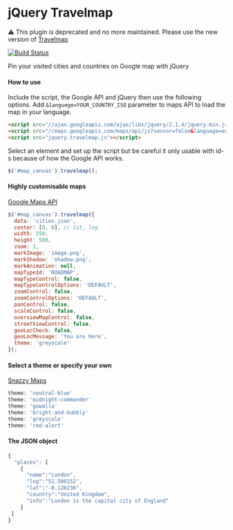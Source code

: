 # jQuery Travelmap

:warning: This plugin is deprecated and no more maintained. Please use the new version of [Travelmap](https://github.com/microtroll/travelmap)

[![Build Status](https://travis-ci.org/microtroll/jquery-travel.svg)](https://travis-ci.org/microtroll/jquery-travel)

Pin your visited cities and countries on Google map with jQuery

#### How to use

Include the script, the Google API and jQuery then use the following options.
Add `&languege=YOUR_COUNTRY_ISO` parameter to maps API to load the map in your language.

```html
<script src="//ajax.googleapis.com/ajax/libs/jquery/2.1.4/jquery.min.js"></script>
<script src="//maps.googleapis.com/maps/api/js?sensor=false&language=en"></script>
<script src="jquery.travelmap.js"></script>
```

Select an element and set up the script but be careful it only usable with id-s because of how the Google API works.

```javascript
$('#map_canvas').travelmap();
```

#### Highly customisable maps

[Google Maps API](https://developers.google.com/maps/documentation/javascript/)

```javascript
$('#map_canvas').travelmap({
  data: 'cities.json',
  center: [0, 0], // lat, lng
  width: 550,
  height: 500,
  zoom: 1,
  markImage: 'image.png',
  markShadow: 'shadow.png',
  markAnimation: null,
  mapTypeId: 'ROADMAP',
  mapTypeControl: false,
  mapTypeControlOptions: 'DEFAULT',
  zoomControl: false,
  zoomControlOptions: 'DEFAULT',
  panControl: false,
  scaleControl: false,
  overviewMapControl: false,
  streetViewControl: false,
  geoLocCheck: false,
  geoLocMessage: 'You are here',
  theme: 'greyscale'
});
```

#### Select a theme or specify your own

[Snazzy Maps](http://snazzymaps.com/)

```javascript
theme: 'neutral-blue'
theme: 'midnight-commander'
theme: 'gowalla'
theme: 'bright-and-bubbly'
theme: 'greyscale'
theme: 'red-alert'
```

#### The JSON object

```javascript
{
  "places": [
    {
      "name":"London",
      "lng":"51.500152",
      "lat":"-0.126236",
      "country":"United Kingdom",
      "info":"London is the capital city of England"
    }
 ]
}
```
